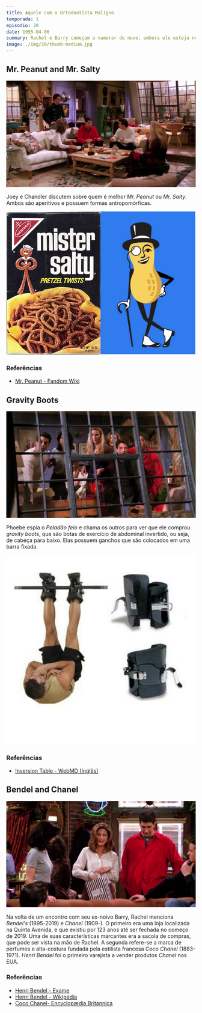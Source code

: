 ```yaml
---
title: Aquele com o Ortodontista Maligno
temporada: 1
episodio: 20
date: 1995-04-06
summary: Rachel e Barry começam a namorar de novo, embora ele esteja noivo de Mindy, que quer que Rachel seja sua dama de honra.
image: ./img/20/thumb-medium.jpg
---
```


## Mr. Peanut and Mr. Salty

![Mr. Peanut and Mr. Salty](./img/20/mr-peanut-and-mr-salty.png)

<cena>
  <chandler
    original="- I would much rather be Mr. Peanut than Mr. Salty."
    traducao="- Prefiro ser o Sr. Peanut ao ser o Sr. Salty."
  />
</cena>

Joey e Chandler discutem sobre quem é melhor *Mr. Peanut* ou *Mr. Salty*. Ambos
são aperitivos e possuem formas antropomórficas.

![Mr. Salty e Mr. Peanut](./img/20/mr-peanut-and-mr-salty-chars.png)

### Referências

- [Mr. Peanut - Fandom Wiki](https://mrpeanut.fandom.com/wiki/Mr._Peanut)

## Gravity Boots

![Gravity Boots](./img/20/gravity-boots.png)

<cena>
  <phoebe
    original="- Oh, you guys, look. Ugly Naked Guy got gravity boots."
    traducao="- Olha pessoal. O Peladão feio tem Botas Inversoras."
  />
</cena>

Phoebe espia o *Peladão feio* e chama os outros para ver que ele comprou
*gravity boots*, que são botas de exercício de abdominal invertido, ou seja,
de cabeça para baixo. Elas possuem ganchos que são colocados em uma barra fixada.

![Gravity Boots](./img/20/gravity-boots-photo.jpg)

### Referências

- [Inversion Table - WebMD (Inglês)](https://www.webmd.com/back-pain/what-are-inversion-tables#3)

## Bendel and Chanel

![Bendel and Chanel](./img/20/bendel-and-chanel.png)

<cena>
  <rachel
    original="- And then we took a walk to Bendel's. And I told him not to, but he got me a little bottle of Chanel."
    traducao="- Fomos até a Bendel's. Falei que não precisava, mas ele me comprou um perfume Chanel."
  />
</cena>

Na volta de um encontro com seu ex-noivo Barry, Rachel menciona *Bendel's* (1895-2019)
e *Chanel* (1909-). O primeiro era uma loja localizada na Quinta Avenida, e que existiu
por 123 anos até ser fechada no começo de 2019. Uma de suas características marcantes
era a sacola de compras, que pode ser vista na mão de Rachel. A segunda refere-se
a marca de perfumes e alta-costura fundada pela estilista francesa *Coco Chanel* (1883-1971).
*Henri Bendel* foi o primeiro varejista a vender produtos *Chanel* nos EUA.

### Referências

- [Henri Bendel - Exame](https://exame.com/casual/iconica-marca-henri-bendel-fecha-as-portas-apos-123-anos/)
- [Henri Bendel - Wikipédia](https://en.wikipedia.org/wiki/Henri_Bendel)
- [Coco Chanel- Encyclopædia Britannica](https://www.britannica.com/biography/Coco-Chanel)
